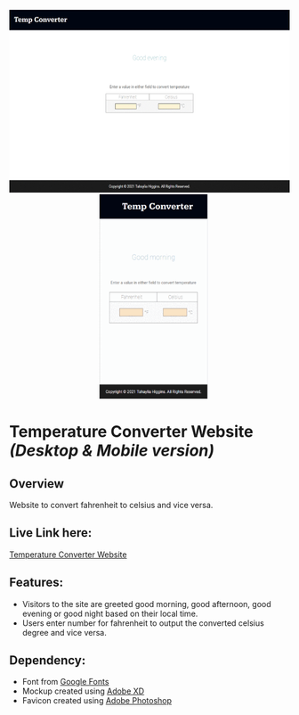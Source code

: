 <p align="center"><img src="Images/social_preview.gif" width="600px" height="328px">
  &nbsp;&nbsp;&nbsp;&nbsp;<img src="Images/social-preview-mobile.gif" width="195" height="367px"></p>

<h1>Temperature Converter Website <i>(Desktop & Mobile version)</i></h1>

<h2>Overview</h2>
<p>Website to convert fahrenheit to celsius and vice versa.</p> 

<h2>Live Link here:</h2> 
<a href="https://th876.github.io/Temperature-Converter/">Temperature Converter Website</a>

<h2>Features:</h2> 
<ul>
  <li>Visitors to the site are greeted good morning, good afternoon, good evening or good night based on their local time.</li>
  <li>Users enter number for fahrenheit to output the converted celsius degree and vice versa.</li>
</ul>

<h2>Dependency:</h2>
<ul>
  <li>Font from <a href="https://fonts.google.com/">Google Fonts</a></li>
  <li>Mockup created using <a href="https://www.adobe.com/products/xd.html?ef_id=CjwKCAjwh5qLBhALEiwAioodsx8DbW6CW2JrhX3hEtCTgV-K74P1FvgINLZUyOlRo9rllwnYWyQBpRoCWLQQAvD_BwE:G:s&s_kwcid=AL!3085!3!372954583385!b!!g!!!2075907083!76930640392">Adobe XD</a></li>
  <li> Favicon created using <a href="https://www.adobe.com/products/photoshop.html?sdid=KKQIN&mv=search&kw=photoshop&ef_id=Cj0KCQjw4v2EBhCtARIsACan3nzWa02yHOxxhoA2qyth0Ccx23VW6QLSgtmysrlXsdK-F58df6NXpr0aAmSXEALw_wcB:G:s&s_kwcid=AL!3085!3!442365419729!e!!g!!adobe%20photoshop%20home&gclid=Cj0KCQjw4v2EBhCtARIsACan3nzWa02yHOxxhoA2qyth0Ccx23VW6QLSgtmysrlXsdK-F58df6NXpr0aAmSXEALw_wcB">Adobe Photoshop</a></li> 
</ul>
